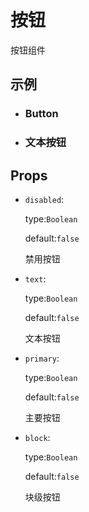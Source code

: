 <script setup>
import DemoButton from './DemoButton.vue'
import DemoButtonText from './DemoButtonText.vue'
</script>

# 按钮

按钮组件

## 示例

- ### Button

  <preview-demo-code comp-name="Button" demo-name="DemoButton">
    <DemoButton />
  </preview-demo-code>

- ### 文本按钮

  <preview-demo-code comp-name="Button" demo-name="DemoButtonText">
    <demo-button-text />
  </preview-demo-code>

## Props

- `disabled`:

  type:`Boolean`

  default:`false`

  禁用按钮

- `text`:

  type:`Boolean`

  default:`false`

  文本按钮

- `primary`:

  type:`Boolean`

  default:`false`

  主要按钮

- `block`:

  type:`Boolean`

  default:`false`

  块级按钮
